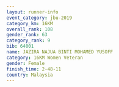 ```yaml
---
layout: runner-info 
event_category: jbu-2019 
category_km: 16KM  
overall_rank: 108
gender_rank: 63
category_rank: 9
bib: 64001
name: JAZIRA NAJUA BINTI MOHAMED YUSOFF
category: 16KM Women Veteran
gender: Female
finish_time: 2-48-11
country: Malaysia
---
```

